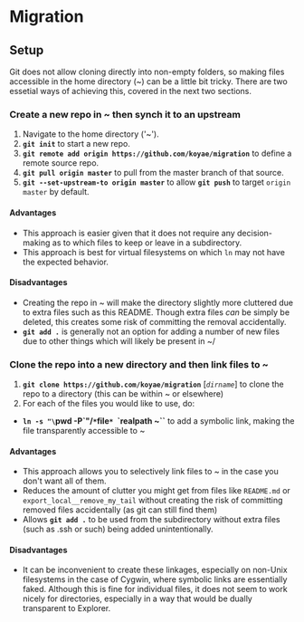 # Migration

## Setup

Git does not allow cloning directly into non-empty folders, so making files accessible in the home directory (~) can be a little bit tricky. There are two essetial ways of achieving this, covered in the next two sections.

### Create a new repo in ~ then synch it to an upstream

1. Navigate to the home directory ('~').
2. **`git init`** to start a new repo.
3. **`git remote add origin https://github.com/koyae/migration`** to define a remote source repo. 
4. **`git pull origin master`** to pull from the master branch of that source.
5. **`git --set-upstream-to origin master`** to allow **`git push`** to target `origin master` by default.

#### Advantages

* This approach is easier given that it does not require any decision-making as to which files to keep or leave in a subdirectory.
* This approach is best for virtual filesystems on which `ln` may not have the expected behavior.

#### Disadvantages

* Creating the repo in ~ will make the directory slightly more cluttered due to extra files such as this README. Though extra files *can* be simply be deleted, this creates some risk of committing the removal accidentally.
* **`git add .`** is generally not an option for adding a number of new files due to other things which will likely be present in ~/
 
### Clone the repo into a new directory and then link files to ~

1. **`git clone https://github.com/koyae/migration`** [*`dirname`*] to clone the repo to a directory (this can be within ~ or elsewhere)
2. For each of the files you would like to use, do:
  * **`ln -s "\`pwd -P\`"/`*`file`* `\`realpath ~\``** to add a symbolic link, making the file transparently accessible to ~

#### Advantages

* This approach allows you to selectively link files to ~ in the case you don't want all of them. 
* Reduces the amount of clutter you might get from files like `README.md` or `export_local__remove_my_tail` without creating the risk of committing removed files accidentally (as git can still find them)
* Allows **`git add .`** to be used from the subdirectory without extra files (such as .ssh or such) being added unintentionally.

#### Disadvantages

* It can be inconvenient to create these linkages, especially on non-Unix filesystems in the case of Cygwin, where symbolic links are essentially faked. Although this is fine for individual files, it does not seem to work nicely for directories, especially in a way that would be dually transparent to Explorer.
